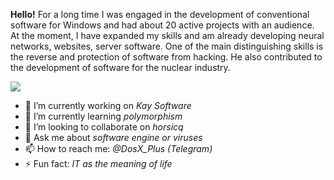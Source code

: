 **Hello!** For a long time I was engaged in the development of conventional software for Windows and had about 20 active projects with an audience. At the moment, I have expanded my skills and am already developing neural networks, websites, server software. One of the main distinguishing skills is the reverse and protection of software from hacking. He also contributed to the development of software for the nuclear industry.

![](https://i.ibb.co/cDsFNzF/glitch-2022-11-8-23-33-49.gif)

- 🔭 I’m currently working on _Kay Software_
- 🌱 I’m currently learning _polymorphism_
- 👯 I’m looking to collaborate on _horsicq_
- 💬 Ask me about _software engine or viruses_
- 📫 How to reach me: _@DosX_Plus (Telegram)_
- ⚡ Fun fact: _IT as the meaning of life_

